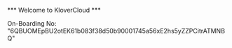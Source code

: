 *** Welcome to KloverCloud ***

On-Boarding No: &#34;6QBUOMEpBU2otEK61b083f38d50b90001745a56xE2hs5yZZPCitrATMNBQ&#34;
